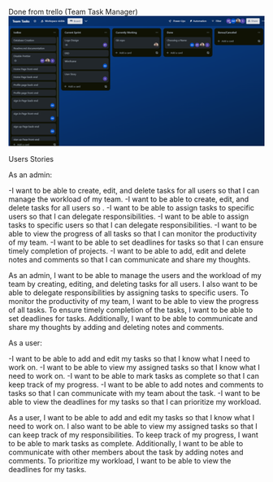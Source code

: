Done from trello (Team Task Manager)
![alt text](img/trello.png "Team Tasks")


Users Stories 


As an admin:

-I want to be able to create, edit, and delete tasks for all users so that I can manage the workload of my team.
-I want to be able to create, edit, and delete tasks for all users so .
-I want to be able to assign tasks to specific users so that I can delegate responsibilities.
-I want to be able to assign tasks to specific users so that I can delegate responsibilities.
-I want to be able to view the progress of all tasks so that I can monitor the productivity of my team.
-I want to be able to set deadlines for tasks so that I can ensure timely completion of projects.
-I want to be able to add, edit and delete notes and comments so that I can communicate and share my thoughts. 


As an admin, I want to be able to manage the users and the workload of my team by creating, editing, and deleting tasks for all users. I also want to be able to delegate responsibilities by assigning tasks to specific users. To monitor the productivity of my team, I want to be able to view the progress of all tasks. To ensure timely completion of the tasks, I want to be able to set deadlines for tasks. Additionally, I want to be able to communicate and share my thoughts by adding and deleting notes and comments.


As a user:

-I want to be able to add and edit my tasks so that I know what I need to work on. 
-I want to be able to view my assigned tasks so that I know what I need to work on.
-I want to be able to mark tasks as complete so that I can keep track of my progress.
-I want to be able to add notes and comments to tasks so that I can communicate with my team about the task.
-I want to be able to view the deadlines for my tasks so that I can prioritize my workload.

As a user, I want to be able to add and edit my tasks so that I know what I need to work on. I also want to be able to view my assigned tasks so that I can keep track of my responsibilities. To keep track of my progress, I want to be able to mark tasks as complete. Additionally, I want to be able to communicate with other members about the task by adding notes and comments. To prioritize my workload, I want to be able to view the deadlines for my tasks.